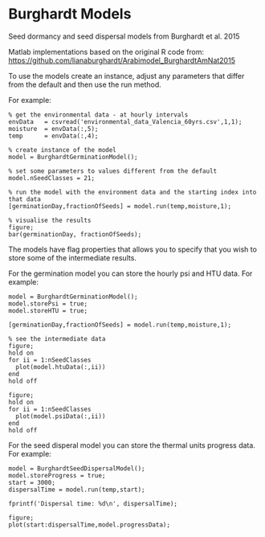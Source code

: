 # Burghardt Models
Seed dormancy and seed dispersal models from Burghardt et al. 2015

Matlab implementations based on the original R code from: https://github.com/lianaburghardt/Arabimodel_BurghardtAmNat2015

To use the models create an instance, adjust any parameters that differ from the default and then use the run method.

For example:
```
% get the environmental data - at hourly intervals
envData   = csvread('environmental_data_Valencia_60yrs.csv',1,1);
moisture  = envData(:,5);
temp      = envData(:,4);

% create instance of the model
model = BurghardtGerminationModel();

% set some parameters to values different from the default
model.nSeedClasses = 21;

% run the model with the environment data and the starting index into that data
[germinationDay,fractionOfSeeds] = model.run(temp,moisture,1);

% visualise the results
figure;
bar(germinationDay, fractionOfSeeds);
```

The models have flag properties that allows you to specify that you wish to store some of the intermediate results.  

For the germination model you can store the hourly psi and HTU data.  For example:
```
model = BurghardtGerminationModel();
model.storePsi = true;
model.storeHTU = true;

[germinationDay,fractionOfSeeds] = model.run(temp,moisture,1);

% see the intermediate data
figure;
hold on
for ii = 1:nSeedClasses
  plot(model.htuData(:,ii))
end
hold off

figure;
hold on
for ii = 1:nSeedClasses
  plot(model.psiData(:,ii))
end
hold off
```

For the seed disperal model you can store the thermal units progress data.  For example:

```
model = BurghardtSeedDispersalModel();
model.storeProgress = true;
start = 3000;
dispersalTime = model.run(temp,start);

fprintf('Dispersal time: %d\n', dispersalTime);

figure;
plot(start:dispersalTime,model.progressData);
```

